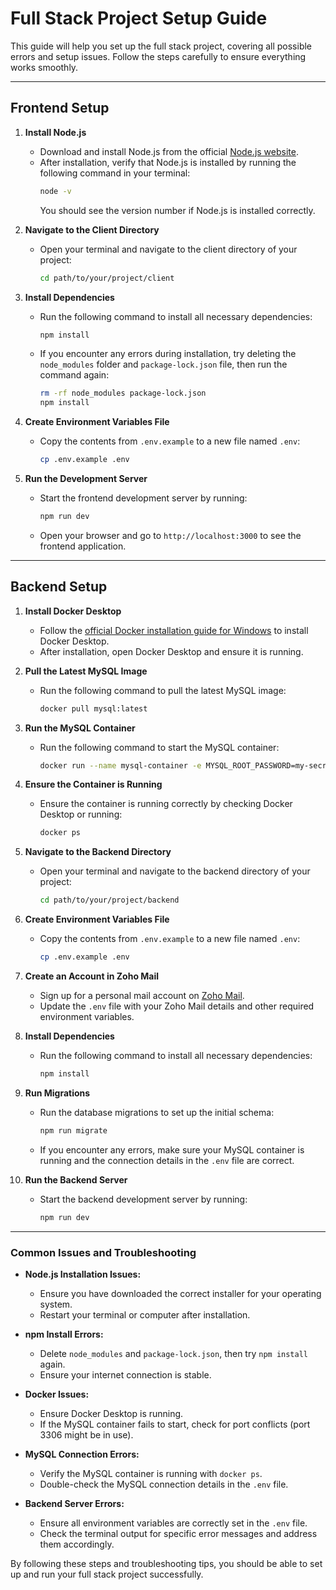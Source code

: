 # Full Stack Project Setup Guide

This guide will help you set up the full stack project, covering all possible errors and setup issues. Follow the steps carefully to ensure everything works smoothly.

---

## Frontend Setup

1. **Install Node.js**

   - Download and install Node.js from the official [Node.js website](https://nodejs.org/en/download/prebuilt-installer).
   - After installation, verify that Node.js is installed by running the following command in your terminal:
     ```sh
     node -v
     ```
     You should see the version number if Node.js is installed correctly.

2. **Navigate to the Client Directory**

   - Open your terminal and navigate to the client directory of your project:
     ```sh
     cd path/to/your/project/client
     ```

3. **Install Dependencies**

   - Run the following command to install all necessary dependencies:

     ```sh
     npm install
     ```

   - If you encounter any errors during installation, try deleting the `node_modules` folder and `package-lock.json` file, then run the command again:
     ```sh
     rm -rf node_modules package-lock.json
     npm install
     ```

4. **Create Environment Variables File**

   - Copy the contents from `.env.example` to a new file named `.env`:
     ```sh
     cp .env.example .env
     ```

5. **Run the Development Server**
   - Start the frontend development server by running:
     ```sh
     npm run dev
     ```
   - Open your browser and go to `http://localhost:3000` to see the frontend application.

---

## Backend Setup

1. **Install Docker Desktop**

   - Follow the [official Docker installation guide for Windows](https://docs.docker.com/desktop/install/windows-install/) to install Docker Desktop.
   - After installation, open Docker Desktop and ensure it is running.

2. **Pull the Latest MySQL Image**

   - Run the following command to pull the latest MySQL image:
     ```sh
     docker pull mysql:latest
     ```

3. **Run the MySQL Container**

   - Run the following command to start the MySQL container:
     ```sh
     docker run --name mysql-container -e MYSQL_ROOT_PASSWORD=my-secret-pw -e MYSQL_DATABASE=mydatabase -p 3306:3306 -d mysql:latest
     ```

4. **Ensure the Container is Running**

   - Ensure the container is running correctly by checking Docker Desktop or running:
     ```sh
     docker ps
     ```

5. **Navigate to the Backend Directory**

   - Open your terminal and navigate to the backend directory of your project:
     ```sh
     cd path/to/your/project/backend
     ```

6. **Create Environment Variables File**

   - Copy the contents from `.env.example` to a new file named `.env`:
     ```sh
     cp .env.example .env
     ```

7. **Create an Account in Zoho Mail**

   - Sign up for a personal mail account on [Zoho Mail](https://www.zoho.com/mail/).
   - Update the `.env` file with your Zoho Mail details and other required environment variables.

8. **Install Dependencies**

   - Run the following command to install all necessary dependencies:
     ```sh
     npm install
     ```

9. **Run Migrations**

   - Run the database migrations to set up the initial schema:

     ```sh
     npm run migrate
     ```

   - If you encounter any errors, make sure your MySQL container is running and the connection details in the `.env` file are correct.

10. **Run the Backend Server**
    - Start the backend development server by running:
      ```sh
      npm run dev
      ```

---

### Common Issues and Troubleshooting

- **Node.js Installation Issues:**

  - Ensure you have downloaded the correct installer for your operating system.
  - Restart your terminal or computer after installation.

- **npm Install Errors:**

  - Delete `node_modules` and `package-lock.json`, then try `npm install` again.
  - Ensure your internet connection is stable.

- **Docker Issues:**

  - Ensure Docker Desktop is running.
  - If the MySQL container fails to start, check for port conflicts (port 3306 might be in use).

- **MySQL Connection Errors:**

  - Verify the MySQL container is running with `docker ps`.
  - Double-check the MySQL connection details in the `.env` file.

- **Backend Server Errors:**
  - Ensure all environment variables are correctly set in the `.env` file.
  - Check the terminal output for specific error messages and address them accordingly.

By following these steps and troubleshooting tips, you should be able to set up and run your full stack project successfully.
